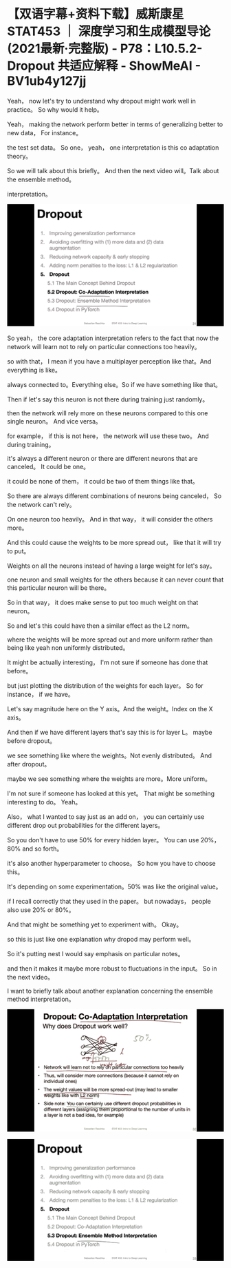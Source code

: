 # 【双语字幕+资料下载】威斯康星 STAT453 ｜ 深度学习和生成模型导论(2021最新·完整版) - P78：L10.5.2- Dropout 共适应解释 - ShowMeAI - BV1ub4y127jj

Yeah， now let's try to understand why dropout might work well in practice。 So why would it help。

 Yeah， making the network perform better in terms of generalizing better to new data， For instance。

 the test set data。 So one， yeah， one interpretation is this co adaptation theory。

 So we will talk about this briefly。 And then the next video will。Talk about the ensemble method。

 interpretation。

![](img/f0cbd2fcb6a6d0d0a1719af3ef2f8ad8_1.png)

So yeah， the core adaptation interpretation refers to the fact that now the network will learn not to rely on particular connections too heavily。

 so with that， I mean if you have a multiplayer perception like that。And everything is like。

 always connected to。Everything else。So if we have something like that。

Then if let's say this neuron is not there during training just randomly。

 then the network will rely more on these neurons compared to this one single neuron。 And vice versa。

 for example， if this is not here， the network will use these two。 And during training。

 it's always a different neuron or there are different neurons that are canceled。 It could be one。

 it could be none of them， it could be two of them things like that。

 So there are always different combinations of neurons being canceled， So the network can't rely。

On one neuron too heavily。 And in that way， it will consider the others more。

 And this could cause the weights to be more spread out， like that it will try to put。

Weights on all the neurons instead of having a large weight for let's say。

 one neuron and small weights for the others because it can never count that this particular neuron will be there。

 So in that way， it does make sense to put too much weight on that neuron。

So and let's this could have then a similar effect as the L2 norm。

 where the weights will be more spread out and more uniform rather than being like yeah non uniformly distributed。

 It might be actually interesting， I'm not sure if someone has done that before。

 but just plotting the distribution of the weights for each layer。 So for instance， if we have。

Let's say magnitude here on the Y axis。And the weight。Index on the X axis。

 And then if we have different layers that's say this is for layer L。 maybe before dropout。

 we see something like where the weights。Not evenly distributed。 And after dropout。

 maybe we see something where the weights are more。More uniform。

 I'm not sure if someone has looked at this yet。 That might be something interesting to do。 Yeah。

 Also， what I wanted to say just as an add on， you can certainly use different drop out probabilities for the different layers。

 So you don't have to use 50% for every hidden layer。 You can use 20%，80% and so forth。

 it's also another hyperparameter to choose。 So how you have to choose this。

 It's depending on some experimentation。50% was like the original value。

 if I recall correctly that they used in the paper。 but nowadays， people also use 20% or 80%。

And that might be something yet to experiment with。 Okay。

 so this is just like one explanation why dropod may perform well。

 So it's putting nest I would say emphasis on particular notes。

 and then it makes it maybe more robust to fluctuations in the input。 So in the next video。

 I want to briefly talk about another explanation concerning the ensemble method interpretation。



![](img/f0cbd2fcb6a6d0d0a1719af3ef2f8ad8_3.png)

![](img/f0cbd2fcb6a6d0d0a1719af3ef2f8ad8_4.png)